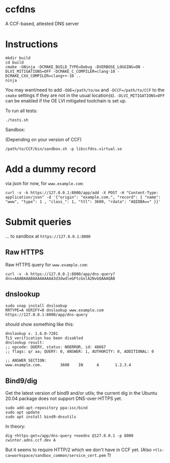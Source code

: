 # ccfdns

A CCF-based, attested DNS server

# Instructions

```
mkdir build
cd build
cmake -GNinja -DCMAKE_BUILD_TYPE=Debug -DVERBOSE_LOGGING=ON -DLVI_MITIGATIONS=OFF -DCMAKE_C_COMPILER=clang-10 -DCMAKE_CXX_COMPILER=clang++-10 ..
ninja
```

You may want/need to add `-DOE=/path/to/oe` and `-DCCF=/path/to/CCF` to the `cmake` settings if they are not in the usual location(s). `-DLVI_MITIGATIONS=OFF` can be enabled if the OE LVI mitigated toolchain is set up.

To run all tests:

```
./tests.sh
```

Sandbox:

(Depending on your version of CCF)

```
/path/to/CCF/bin/sandbox.sh -p libccfdns.virtual.so
```

# Add a dummy record

via json for now, for `www.example.com`:

```
curl -v -k https://127.0.0.1:8000/app/add -X POST -H "Content-Type: application/json" -d '{"origin": "example.com.", "record": { "name": "www", "type": 1 , "class_": 1, "ttl": 3600, "rdata": "AQIDBA==" }}'
```


# Submit queries

... to sandbox at `https://127.0.0.1:8000`

## Raw HTTPS

Raw HTTPS query for `www.example.com`:

```
curl -v -k https://127.0.0.1:8000/app/dns-query?dns=AAABAAABAAAAAAAAA3d3dwdleGFtcGxlA2NvbQAAAQAB
```

##  dnslookup

```
sudo snap install dnslookup
RRTYPE=A VERIFY=0 dnslookup www.example.com https://127.0.0.1:8000/app/dns-query
```

should show something like this:

```
dnslookup v. 1.6.0-7201
TLS verification has been disabled
dnslookup result:
;; opcode: QUERY, status: NOERROR, id: 48667
;; flags: qr aa; QUERY: 0, ANSWER: 1, AUTHORITY: 0, ADDITIONAL: 0

;; ANSWER SECTION:
www.example.com.        3600    IN      A       1.2.3.4
```


## Bind9/dig

Get the latest version of bind9 and/or utils; the current dig in the Ubuntu 20.04 package does not support DNS-over-HTTPS yet.

```
sudo add-apt-repository ppa:isc/bind
sudo apt update
sudo apt install bind9-dnsutils
```

In theory:

```
dig +https-get=/app/dns-query +noedns @127.0.0.1 -p 8000 cwinter.adns.ccf.dev A
```

But it seems to require HTTP/2 which we don't have in CCF yet. (Also `+tls-ca=workspace/sandbox_common/service_cert.pem` ?)
